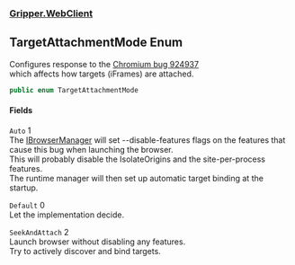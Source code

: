 ### [Gripper.WebClient](Gripper_WebClient 'Gripper.WebClient')
## TargetAttachmentMode Enum
Configures response to the [ Chromium bug 924937 ](https://bugs.chromium.org/p/chromium/issues/detail?id=924937#c13 'https://bugs.chromium.org/p/chromium/issues/detail?id=924937#c13')   
which affects how targets (iFrames) are attached.  
```csharp
public enum TargetAttachmentMode

```
#### Fields
<a name='Gripper_WebClient_TargetAttachmentMode_Auto'></a>
`Auto` 1  
The [IBrowserManager](Gripper_WebClient_IBrowserManager 'Gripper.WebClient.IBrowserManager') will set --disable-features flags on the features that cause this bug when launching the browser.  
This will probably disable the IsolateOrigins and the site-per-process features.  
The runtime manager will then set up automatic target binding at the startup.  
  
<a name='Gripper_WebClient_TargetAttachmentMode_Default'></a>
`Default` 0  
Let the implementation decide.  
  
<a name='Gripper_WebClient_TargetAttachmentMode_SeekAndAttach'></a>
`SeekAndAttach` 2  
Launch browser without disabling any features.  
Try to actively discover and bind targets.  
  
